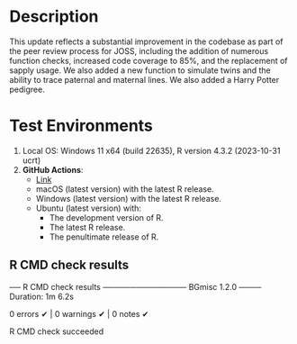 
# Description

This update reflects a substantial improvement in the codebase as part of the peer review process for JOSS, including the addition of numerous function checks, increased code coverage to 85%, and the replacement of sapply usage. We also added a new function to simulate twins and the ability to trace paternal and maternal lines. We also added a Harry Potter pedigree.

# Test Environments

1. Local OS: Windows 11 x64 (build 22635), R version 4.3.2 (2023-10-31 ucrt)
2. **GitHub Actions**:  
    - [Link](https://github.com/R-Computing-Lab/BGmisc/actions/runs/8051963961)
    - macOS (latest version) with the latest R release.
    - Windows (latest version) with the latest R release.
    - Ubuntu (latest version) with:
        - The development version of R.
        - The latest R release.
        - The penultimate release of R.

## R CMD check results

── R CMD check results ─────────────── BGmisc 1.2.0 ────
Duration: 1m 6.2s

0 errors ✔ | 0 warnings ✔ | 0 notes ✔

R CMD check succeeded
